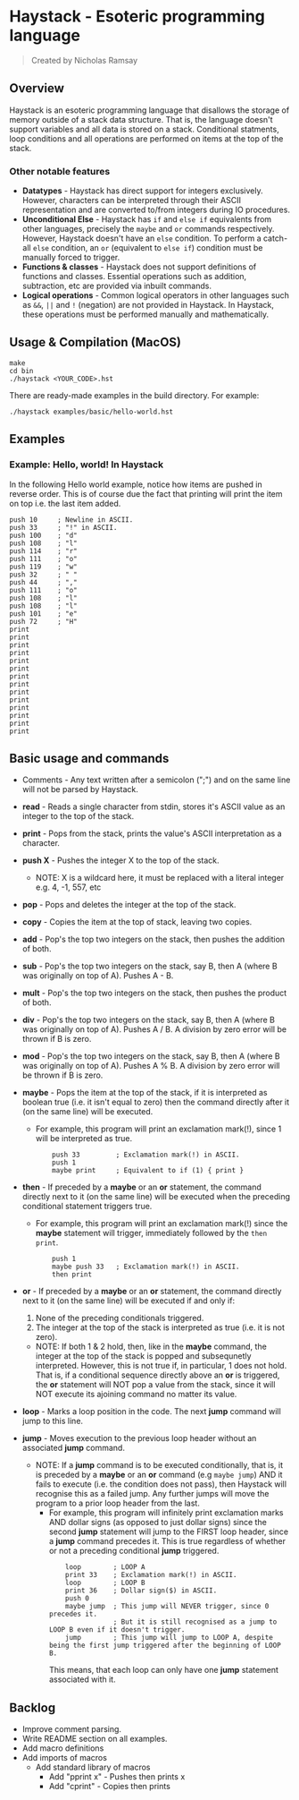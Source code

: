 # Haystack - Esoteric programming language
> Created by Nicholas Ramsay

## Overview
Haystack is an esoteric programming language that disallows the storage of memory outside of a stack data structure. That is, the language doesn't support variables and all data is stored on a stack. Conditional statments, loop conditions and all operations are performed on items at the top of the stack.

### Other notable features
- **Datatypes** - Haystack has direct support for integers exclusively. However, characters can be interpreted through their ASCII representation and are converted to/from integers during IO procedures.
- **Unconditional Else** - Haystack has `if` and `else if` equivalents from other languages, precisely the `maybe` and `or` commands respectively. However, Haystack doesn't have an `else` condition. To perform a catch-all `else` condition, an `or` (equivalent to `else if`) condition must be manually forced to trigger.
- **Functions & classes** - Haystack does not support definitions of functions and classes. Essential operations such as addition, subtraction, etc are provided via inbuilt commands.
- **Logical operations** - Common logical operators in other languages such as `&&`, `||` and `!` (negation) are not provided in Haystack. In Haystack, these operations must be performed manually and mathematically.

## Usage & Compilation (MacOS)
```
make
cd bin
./haystack <YOUR_CODE>.hst
```

There are ready-made examples in the build directory. For example:
```
./haystack examples/basic/hello-world.hst
```

## Examples

### Example: Hello,  world! In Haystack
In the following Hello world example, notice how items are pushed in reverse order. This is of course due the fact that printing will print the item on top i.e. the last item added.
```
push 10     ; Newline in ASCII.
push 33     ; "!" in ASCII.
push 100    ; "d"
push 108    ; "l"
push 114    ; "r"
push 111    ; "o"
push 119    ; "w"
push 32     ; " "
push 44     ; ","
push 111    ; "o"
push 108    ; "l"
push 108    ; "l"
push 101    ; "e"
push 72     ; "H"
print
print
print
print
print
print
print
print
print
print
print
print
print
print
```

## Basic usage and commands
- Comments - Any text written after a semicolon (";") and on the same line will not be parsed by Haystack.
- **read** - Reads a single character from stdin, stores it's ASCII value as an integer to the top of the stack.
- **print** - Pops from the stack, prints the value's ASCII interpretation as a character.
- **push X** - Pushes the integer X to the top of the stack. 
    - NOTE: X is a wildcard here, it must be replaced with a literal integer e.g. 4, -1, 557, etc
- **pop** - Pops and deletes the integer at the top of the stack.
- **copy** - Copies the item at the top of stack, leaving two copies.
- **add** - Pop's the top two integers on the stack, then pushes the addition of both.
- **sub** - Pop's the top two integers on the stack, say B, then A (where B was originally on top of A). Pushes A - B.
- **mult** -  Pop's the top two integers on the stack, then pushes the product of both.
- **div** - Pop's the top two integers on the stack, say B, then A (where B was originally on top of A). Pushes A / B. A division by zero error will be thrown if B is zero.
- **mod** - Pop's the top two integers on the stack, say B, then A (where B was originally on top of A). Pushes A % B. A division by zero error will be thrown if B is zero.
- **maybe** - Pops the item at the top of the stack, if it is interpreted as boolean true (i.e. it isn't equal to zero) then the command directly after it (on the same line) will be executed.
    - For example, this program will print an exclamation mark(!), since 1 will be interpreted as true.
        ```
            push 33         ; Exclamation mark(!) in ASCII.
            push 1
            maybe print     ; Equivalent to if (1) { print }
        ```
- **then** - If preceded by a **maybe** or an **or** statement, the command directly next to it (on the same line) will be executed when the preceding conditional statement triggers true.
    - For example, this program will print an exclamation mark(!) since the **maybe** statement will trigger, immediately followed by the `then print`.
        ```
            push 1
            maybe push 33   ; Exclamation mark(!) in ASCII.
            then print
        ```
    
- **or** - If preceded by a **maybe** or an **or** statement, the command directly next to it (on the same line) will be executed if and only if:
    1. None of the preceding conditionals triggered.
    2. The integer at the top of the stack is interpreted as true (i.e. it is not zero).
    - NOTE: If both 1 & 2 hold, then, like in the **maybe** command, the integer at the top of the stack is popped and subsequnetly interpreted. However, this is not true if, in particular, 1 does not hold. That is, if a conditional sequence directly above an **or** is triggered, the **or** statement will NOT pop a value from the stack, since it will NOT execute its ajoining command no matter its value.
- **loop** - Marks a loop position in the code. The next **jump** command will jump to this line.
- **jump** - Moves execution to the previous loop header without an associated **jump** command.
    - NOTE: If a **jump** command is to be executed conditionally, that is, it is preceded by a **maybe** or an **or** command (e.g `maybe jump`) AND it fails to execute (i.e. the condition does not pass), then Haystack will recognise this as a failed jump. Any further jumps will move the program to a prior loop header from the last.
        - For example, this program will infinitely print exclamation marks AND dollar signs (as opposed to just dollar signs) since the second **jump** statement will jump to the FIRST loop header, since a **jump** command precedes it. This is true regardless of whether or not a preceding conditional **jump** triggered.
            ```
                loop        ; LOOP A
                print 33    ; Exclamation mark(!) in ASCII.
                loop        ; LOOP B
                print 36    ; Dollar sign($) in ASCII.
                push 0
                maybe jump  ; This jump will NEVER trigger, since 0 precedes it.
                            ; But it is still recognised as a jump to LOOP B even if it doesn't trigger.
                jump        ; This jump will jump to LOOP A, despite being the first jump triggered after the beginning of LOOP B.
            ```
            This means, that each loop can only have one **jump** statement associated with it.

## Backlog
- Improve comment parsing.
- Write README section on all examples.
- Add macro definitions
- Add imports of macros
    - Add standard library of macros
        - Add "pprint x" - Pushes then prints x
        - Add "cprint" - Copies then prints